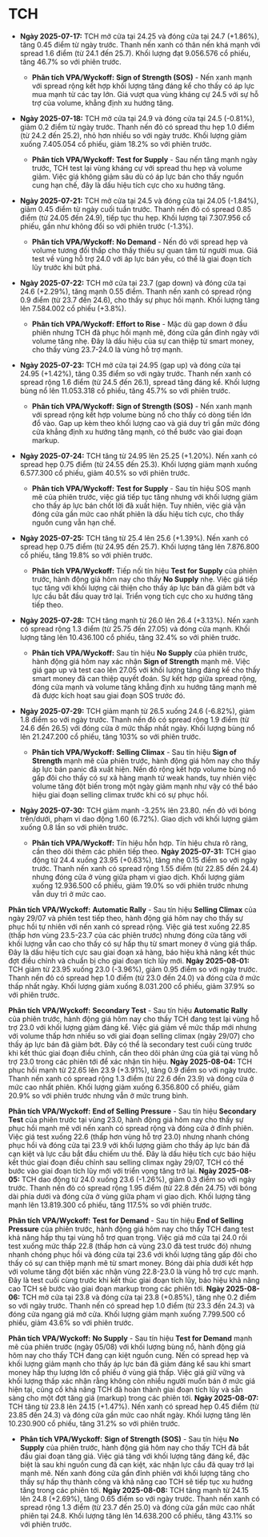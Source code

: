 # TCH

- **Ngày 2025-07-17:** TCH mở cửa tại 24.25 và đóng cửa tại 24.7 (+1.86%), tăng 0.45 điểm từ ngày trước. Thanh nến xanh có thân nến khá mạnh với spread 1.6 điểm (từ 24.1 đến 25.7). Khối lượng đạt 9.056.576 cổ phiếu, tăng 46.7% so với phiên trước.
    - **Phân tích VPA/Wyckoff:** **Sign of Strength (SOS)** - Nến xanh mạnh với spread rộng kết hợp khối lượng tăng đáng kể cho thấy có áp lực mua mạnh từ các tay lớn. Giá vượt qua vùng kháng cự 24.5 với sự hỗ trợ của volume, khẳng định xu hướng tăng.

- **Ngày 2025-07-18:** TCH mở cửa tại 24.9 và đóng cửa tại 24.5 (-0.81%), giảm 0.2 điểm từ ngày trước. Thanh nến đỏ có spread thu hẹp 1.0 điểm (từ 24.2 đến 25.2), nhỏ hơn nhiều so với ngày trước. Khối lượng giảm xuống 7.405.054 cổ phiếu, giảm 18.2% so với phiên trước.
    - **Phân tích VPA/Wyckoff:** **Test for Supply** - Sau nến tăng mạnh ngày trước, TCH test lại vùng kháng cự với spread thu hẹp và volume giảm. Việc giá không giảm sâu dù có áp lực bán cho thấy nguồn cung hạn chế, đây là dấu hiệu tích cực cho xu hướng tăng.

- **Ngày 2025-07-21:** TCH mở cửa tại 24.5 và đóng cửa tại 24.05 (-1.84%), giảm 0.45 điểm từ ngày cuối tuần trước. Thanh nến đỏ có spread 0.85 điểm (từ 24.05 đến 24.9), tiếp tục thu hẹp. Khối lượng tại 7.307.956 cổ phiếu, gần như không đổi so với phiên trước (-1.3%).
    - **Phân tích VPA/Wyckoff:** **No Demand** - Nến đỏ với spread hẹp và volume tương đối thấp cho thấy thiếu sự quan tâm từ người mua. Giá test về vùng hỗ trợ 24.0 với áp lực bán yếu, có thể là giai đoạn tích lũy trước khi bứt phá.

- **Ngày 2025-07-22:** TCH mở cửa tại 23.7 (gap down) và đóng cửa tại 24.6 (+2.29%), tăng mạnh 0.55 điểm. Thanh nến xanh có spread rộng 0.9 điểm (từ 23.7 đến 24.6), cho thấy sự phục hồi mạnh. Khối lượng tăng lên 7.584.002 cổ phiếu (+3.8%).
    - **Phân tích VPA/Wyckoff:** **Effort to Rise** - Mặc dù gap down ở đầu phiên nhưng TCH đã phục hồi mạnh mẽ, đóng cửa gần đỉnh ngày với volume tăng nhẹ. Đây là dấu hiệu của sự can thiệp từ smart money, cho thấy vùng 23.7-24.0 là vùng hỗ trợ mạnh.

- **Ngày 2025-07-23:** TCH mở cửa tại 24.95 (gap up) và đóng cửa tại 24.95 (+1.42%), tăng 0.35 điểm so với ngày trước. Thanh nến xanh có spread rộng 1.6 điểm (từ 24.5 đến 26.1), spread tăng đáng kể. Khối lượng bùng nổ lên 11.053.318 cổ phiếu, tăng 45.7% so với phiên trước.
    - **Phân tích VPA/Wyckoff:** **Sign of Strength (SOS)** - Nến xanh mạnh với spread rộng kết hợp volume bùng nổ cho thấy có dòng tiền lớn đổ vào. Gap up kèm theo khối lượng cao và giá duy trì gần mức đóng cửa khẳng định xu hướng tăng mạnh, có thể bước vào giai đoạn markup.

- **Ngày 2025-07-24:** TCH tăng từ 24.95 lên 25.25 (+1.20%). Nến xanh có spread hẹp 0.75 điểm (từ 24.55 đến 25.3). Khối lượng giảm mạnh xuống 6.577.300 cổ phiếu, giảm 40.5% so với phiên trước.
    - **Phân tích VPA/Wyckoff:** **Test for Supply** - Sau tín hiệu SOS mạnh mẽ của phiên trước, việc giá tiếp tục tăng nhưng với khối lượng giảm cho thấy áp lực bán chốt lời đã xuất hiện. Tuy nhiên, việc giá vẫn đóng cửa gần mức cao nhất phiên là dấu hiệu tích cực, cho thấy nguồn cung vẫn hạn chế.

- **Ngày 2025-07-25:** TCH tăng từ 25.4 lên 25.6 (+1.39%). Nến xanh có spread hẹp 0.75 điểm (từ 24.95 đến 25.7). Khối lượng tăng lên 7.876.800 cổ phiếu, tăng 19.8% so với phiên trước.
    - **Phân tích VPA/Wyckoff:** Tiếp nối tín hiệu **Test for Supply** của phiên trước, hành động giá hôm nay cho thấy **No Supply** nhẹ. Việc giá tiếp tục tăng với khối lượng cải thiện cho thấy áp lực bán đã giảm bớt và lực cầu bắt đầu quay trở lại. Triển vọng tích cực cho xu hướng tăng tiếp theo.

- **Ngày 2025-07-28:** TCH tăng mạnh từ 26.0 lên 26.4 (+3.13%). Nến xanh có spread rộng 1.3 điểm (từ 25.75 đến 27.05) và đóng cửa mạnh. Khối lượng tăng lên 10.436.100 cổ phiếu, tăng 32.4% so với phiên trước.
    - **Phân tích VPA/Wyckoff:** Sau tín hiệu **No Supply** của phiên trước, hành động giá hôm nay xác nhận **Sign of Strength** mạnh mẽ. Việc giá gap up và test cao lên 27.05 với khối lượng tăng đáng kể cho thấy smart money đã can thiệp quyết đoán. Sự kết hợp giữa spread rộng, đóng cửa mạnh và volume tăng khẳng định xu hướng tăng mạnh mẽ đã được kích hoạt sau giai đoạn SOS trước đó.

- **Ngày 2025-07-29:** TCH giảm mạnh từ 26.5 xuống 24.6 (-6.82%), giảm 1.8 điểm so với ngày trước. Thanh nến đỏ có spread rộng 1.9 điểm (từ 24.6 đến 26.5) với đóng cửa ở mức thấp nhất ngày. Khối lượng bùng nổ lên 21.247.200 cổ phiếu, tăng 103% so với phiên trước.
    - **Phân tích VPA/Wyckoff:** **Selling Climax** - Sau tín hiệu **Sign of Strength** mạnh mẽ của phiên trước, hành động giá hôm nay cho thấy áp lực bán panic đã xuất hiện. Nến đỏ rộng kết hợp volume bùng nổ gấp đôi cho thấy có sự xả hàng mạnh từ weak hands, tuy nhién việc volume tăng đột biến trong một ngày giảm mạnh như vậy có thể báo hiệu giai đoạn selling climax trước khi có sự phục hồi.

- **Ngày 2025-07-30:** TCH giảm mạnh -3.25% lên 23.80. nến đỏ với bóng trên/dưới, phạm vi dao động 1.60 (6.72%). Giao dịch với khối lượng giảm xuống 0.8 lần so với phiên trước.
    - **Phân tích VPA/Wyckoff:** Tín hiệu hỗn hợp. Tín hiệu chưa rõ ràng, cần theo dõi thêm các phiên tiếp theo.
**Ngày 2025-07-31:** TCH giao động từ 24.4 xuống 23.95 (+0.63%), tăng nhẹ 0.15 điểm so với ngày trước. Thanh nến xanh có spread rộng 1.55 điểm (từ 22.85 đến 24.4) nhưng đóng cửa ở vùng giữa phạm vi giao dịch. Khối lượng giảm xuống 12.936.500 cổ phiếu, giảm 19.0% so với phiên trước nhưng vẫn duy trì ở mức cao.

**Phân tích VPA/Wyckoff:** **Automatic Rally** - Sau tín hiệu **Selling Climax** của ngày 29/07 và phiên test tiếp theo, hành động giá hôm nay cho thấy sự phục hồi tự nhiên với nến xanh có spread rộng. Việc giá test xuống 22.85 (thấp hơn vùng 23.5-23.7 của các phiên trước) nhưng đóng cửa tăng với khối lượng vẫn cao cho thấy có sự hấp thụ từ smart money ở vùng giá thấp. Đây là dấu hiệu tích cực sau giai đoạn xả hàng, báo hiệu khả năng kết thúc đợt điều chỉnh và chuẩn bị cho giai đoạn tích lũy mới.
**Ngày 2025-08-01:** TCH giảm từ 23.95 xuống 23.0 (-3.96%), giảm 0.95 điểm so với ngày trước. Thanh nến đỏ có spread hẹp 1.0 điểm (từ 23.0 đến 24.0) và đóng cửa ở mức thấp nhất ngày. Khối lượng giảm xuống 8.031.200 cổ phiếu, giảm 37.9% so với phiên trước.

**Phân tích VPA/Wyckoff:** **Secondary Test** - Sau tín hiệu **Automatic Rally** của phiên trước, hành động giá hôm nay cho thấy TCH đang test lại vùng hỗ trợ 23.0 với khối lượng giảm đáng kể. Việc giá giảm về mức thấp mới nhưng với volume thấp hơn nhiều so với giai đoạn selling climax (ngày 29/07) cho thấy áp lực bán đã giảm bớt. Đây có thể là secondary test cuối cùng trước khi kết thúc giai đoạn điều chỉnh, cần theo dõi phản ứng của giá tại vùng hỗ trợ 23.0 trong các phiên tới để xác nhận tín hiệu.
**Ngày 2025-08-04:** TCH phục hồi mạnh từ 22.65 lên 23.9 (+3.91%), tăng 0.9 điểm so với ngày trước. Thanh nến xanh có spread rộng 1.3 điểm (từ 22.6 đến 23.9) và đóng cửa ở mức cao nhất phiên. Khối lượng giảm xuống 6.356.800 cổ phiếu, giảm 20.9% so với phiên trước nhưng vẫn ở mức trung bình.

**Phân tích VPA/Wyckoff:** **End of Selling Pressure** - Sau tín hiệu **Secondary Test** của phiên trước tại vùng 23.0, hành động giá hôm nay cho thấy sự phục hồi mạnh mẽ với nến xanh có spread rộng và đóng cửa ở đỉnh phiên. Việc giá test xuống 22.6 (thấp hơn vùng hỗ trợ 23.0) nhưng nhanh chóng phục hồi và đóng cửa tại 23.9 với khối lượng giảm cho thấy áp lực bán đã cạn kiệt và lực cầu bắt đầu chiếm ưu thế. Đây là dấu hiệu tích cực báo hiệu kết thúc giai đoạn điều chỉnh sau selling climax ngày 29/07, TCH có thể bước vào giai đoạn tích lũy mới với triển vọng tăng trở lại.
**Ngày 2025-08-05:** TCH dao động từ 24.0 xuống 23.6 (-1.26%), giảm 0.3 điểm so với ngày trước. Thanh nến đỏ có spread rộng 1.95 điểm (từ 22.8 đến 24.75) với bóng dài phía dưới và đóng cửa ở vùng giữa phạm vi giao dịch. Khối lượng tăng mạnh lên 13.819.300 cổ phiếu, tăng 117.5% so với phiên trước.

**Phân tích VPA/Wyckoff:** **Test for Demand** - Sau tín hiệu **End of Selling Pressure** của phiên trước, hành động giá hôm nay cho thấy TCH đang test khả năng hấp thụ tại vùng hỗ trợ quan trọng. Việc giá mở cửa tại 24.0 rồi test xuống mức thấp 22.8 (thấp hơn cả vùng 23.0 đã test trước đó) nhưng nhanh chóng phục hồi và đóng cửa tại 23.6 với khối lượng tăng gấp đôi cho thấy có sự can thiệp mạnh mẽ từ smart money. Bóng dài phía dưới kết hợp với volume tăng đột biến xác nhận vùng 22.8-23.0 là vùng hỗ trợ cực mạnh. Đây là test cuối cùng trước khi kết thúc giai đoạn tích lũy, báo hiệu khả năng cao TCH sẽ bước vào giai đoạn markup trong các phiên tới.
**Ngày 2025-08-06:** TCH mở cửa tại 23.8 và đóng cửa tại 23.8 (+0.85%), tăng nhẹ 0.2 điểm so với ngày trước. Thanh nến có spread hẹp 1.0 điểm (từ 23.3 đến 24.3) và đóng cửa ngang giá mở cửa. Khối lượng giảm mạnh xuống 7.799.500 cổ phiếu, giảm 43.6% so với phiên trước.

**Phân tích VPA/Wyckoff:** **No Supply** - Sau tín hiệu **Test for Demand** mạnh mẽ của phiên trước (ngày 05/08) với khối lượng bùng nổ, hành động giá hôm nay cho thấy TCH đang cạn kiệt nguồn cung. Nến có spread hẹp và khối lượng giảm mạnh cho thấy áp lực bán đã giảm đáng kể sau khi smart money hấp thụ lượng lớn cổ phiếu ở vùng giá thấp. Việc giá giữ vững và khối lượng thấp xác nhận rằng không còn nhiều người muốn bán ở mức giá hiện tại, củng cố khả năng TCH đã hoàn thành giai đoạn tích lũy và sẵn sàng cho một đợt tăng giá (markup) trong các phiên tới.
**Ngày 2025-08-07:** TCH tăng từ 23.8 lên 24.15 (+1.47%). Nến xanh có spread hẹp 0.45 điểm (từ 23.85 đến 24.3) và đóng cửa gần mức cao nhất ngày. Khối lượng tăng lên 10.230.900 cổ phiếu, tăng 31.2% so với phiên trước.
- **Phân tích VPA/Wyckoff:** **Sign of Strength (SOS)** - Sau tín hiệu **No Supply** của phiên trước, hành động giá hôm nay cho thấy TCH đã bắt đầu giai đoạn tăng giá. Việc giá tăng với khối lượng tăng đáng kể, đặc biệt là sau khi nguồn cung đã cạn kiệt, xác nhận lực cầu đã quay trở lại mạnh mẽ. Nến xanh đóng cửa gần đỉnh phiên với khối lượng tăng cho thấy sự hấp thụ thành công và khả năng cao TCH sẽ tiếp tục xu hướng tăng trong các phiên tới.
**Ngày 2025-08-08:** TCH tăng mạnh từ 24.15 lên 24.8 (+2.69%), tăng 0.65 điểm so với ngày trước. Thanh nến xanh có spread rộng 1.3 điểm (từ 23.7 đến 25.0) và đóng cửa gần mức cao nhất phiên tại 24.8. Khối lượng tăng lên 14.638.200 cổ phiếu, tăng 43.1% so với phiên trước.
